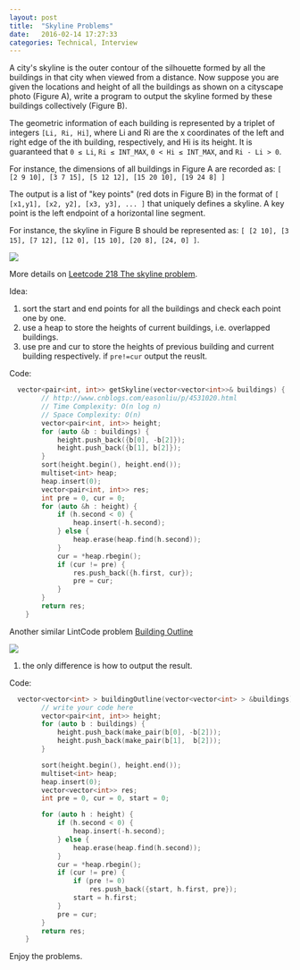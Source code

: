 ```yaml
---
layout: post
title:  "Skyline Problems"
date:   2016-02-14 17:27:33
categories: Technical, Interview
---
```


A city's skyline is the outer contour of the silhouette formed by all the buildings in that city when viewed from a distance. Now suppose you are given the locations and height of all the buildings as shown on a cityscape photo (Figure A), write a program to output the skyline formed by these buildings collectively (Figure B).

The geometric information of each building is represented by a triplet of integers `[Li, Ri, Hi]`, where Li and Ri are the x coordinates of the left and right edge of the ith building, respectively, and Hi is its height. It is guaranteed that `0 ≤ Li`, `Ri ≤ INT_MAX`, `0 < Hi ≤ INT_MAX`, and `Ri - Li > 0`.


For instance, the dimensions of all buildings in Figure A are recorded as: `[ [2 9 10], [3 7 15], [5 12 12], [15 20 10], [19 24 8] ]`

The output is a list of "key points" (red dots in Figure B) in the format of `[ [x1,y1], [x2, y2], [x3, y3], ... ]` that uniquely defines a skyline. A key point is the left endpoint of a horizontal line segment.

For instance, the skyline in Figure B should be represented as: `[ [2 10], [3 15], [7 12], [12 0], [15 10], [20 8], [24, 0] ]`.


![](http://i66.tinypic.com/2cr2hqp.png)

More details on [Leetcode 218 The skyline problem](https://leetcode.com/problems/the-skyline-problem/).

Idea:
1. sort the start and end points for all the buildings and check each point one by one.
2. use a heap to store the heights of current buildings, i.e. overlapped buildings.
3. use pre and cur to store the heights of previous building and current building respectively. if `pre!=cur` output the reuslt.

Code:

```c
  vector<pair<int, int>> getSkyline(vector<vector<int>>& buildings) {
        // http://www.cnblogs.com/easonliu/p/4531020.html
        // Time Complexity: O(n log n)
        // Space Complexity: O(n)
        vector<pair<int, int>> height;
        for (auto &b : buildings) {
            height.push_back({b[0], -b[2]});
            height.push_back({b[1], b[2]});
        }
        sort(height.begin(), height.end());
        multiset<int> heap;
        heap.insert(0);
        vector<pair<int, int>> res;
        int pre = 0, cur = 0;
        for (auto &h : height) {
            if (h.second < 0) {
                heap.insert(-h.second);
            } else {
                heap.erase(heap.find(h.second));
            }
            cur = *heap.rbegin();
            if (cur != pre) {
                res.push_back({h.first, cur});
                pre = cur;
            }
        }
        return res;
    }
```

Another similar LintCode problem [Building Outline](http://www.lintcode.com/en/problem/building-outline/)

![](http://www.lintcode.com/media/problem/jiuzhang3.jpg)

1. the only difference is how to output the result.

Code:

```c
  vector<vector<int> > buildingOutline(vector<vector<int> > &buildings) {
        // write your code here
        vector<pair<int, int>> height;
        for (auto b : buildings) {
            height.push_back(make_pair(b[0], -b[2]));
            height.push_back(make_pair(b[1],  b[2]));
        }

        sort(height.begin(), height.end());
        multiset<int> heap;
        heap.insert(0);
        vector<vector<int>> res;
        int pre = 0, cur = 0, start = 0;

        for (auto h : height) {
            if (h.second < 0) {
                heap.insert(-h.second);
            } else {
                heap.erase(heap.find(h.second));
            }
            cur = *heap.rbegin();
            if (cur != pre) {
                if (pre != 0)
                    res.push_back({start, h.first, pre});   
                start = h.first;
            }
            pre = cur;
        }
        return res;
    }
```

Enjoy the problems.
